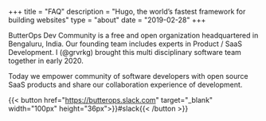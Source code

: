 +++
title = "FAQ"
description = "Hugo, the world’s fastest framework for building websites"
type = "about"
date = "2019-02-28"
+++

ButterOps Dev Community is a free and open organization headquartered in Bengaluru, India. Our founding team includes experts in Product / SaaS Development.  I (@grvrkg) brought this multi disciplinary software team together in early 2020.

Today we empower community of software developers with open source SaaS products and share our collaboration experience of development.

{{< button href="https://butterops.slack.com" target="_blank" width="100px" height="36px">}}#slack{{< /button >}}